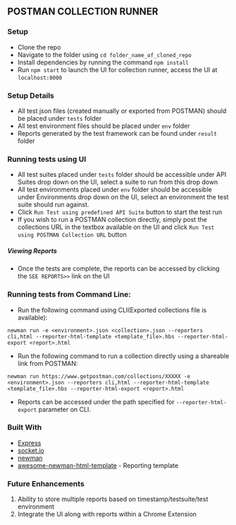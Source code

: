 ## POSTMAN COLLECTION RUNNER

### Setup
* Clone the repo
* Navigate to the folder using `cd folder_name_of_cloned_repo`
* Install dependencies by running the command `npm install`
* Run `npm start` to launch the UI for collection runner, access the UI at `localhost:8000`

### Setup Details
* All test json files (created manually or exported from POSTMAN) should be placed under `tests` folder
* All test environment files should be placed under `env` folder
* Reports generated by the test framework can be found under `result` folder

### Running tests using UI
* All test suites placed under `tests` folder should be accessible under API Suites drop down on the UI, select a suite to run from this drop down
* All test environments placed under `env` folder should be accessible under Environments drop down on the UI, select an environment the test suite should run against.
* Click `Run Test using predefined API Suite` button to start the test run
* If you wish to run a POSTMAN collection directly, simply post the collections URL in the textbox available on the UI and click `Run Test using POSTMAN Collection URL` button

##### Viewing Reports
* Once the tests are complete, the reports can be accessed by clicking the `SEE REPORTS>>` link on the UI

### Running tests from Command Line:
* Run the following command using CLI(Exported collections file is available):
```
newman run -e <environment>.json <collection>.json --reporters cli,html --reporter-html-template <template_file>.hbs --reporter-html-export <report>.html
```
* Run the following command to run a collection directly using a shareable link from POSTMAN:
```
newman run https://www.getpostman.com/collections/XXXXX -e <environment>.json --reporters cli,html --reporter-html-template <template_file>.hbs --reporter-html-export <report>.html
```
* Reports can be accessed under the path specified for `--reporter-html-export` parameter on CLI.

### Built With
* [Express](https://github.com/expressjs/express)
* [socket.io](https://github.com/socketio/socket.io)
* [newman](https://github.com/postmanlabs/newman)
* [awesome-newman-html-template](https://github.com/MarcosEllys/awesome-newman-html-template) - Reporting template

### Future Enhancements
 1. Ability to store multiple reports based on timestamp/testsuite/test environment
 2. Integrate the UI along with reports within a Chrome Extension
